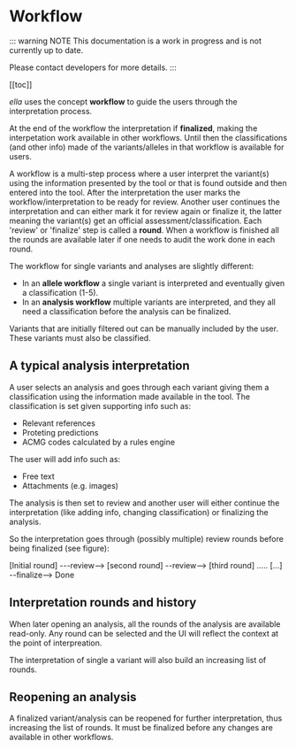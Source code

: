 # Workflow

::: warning NOTE
This documentation is a work in progress and is not currently up to date.

Please contact developers for more details.
:::

[[toc]]

*ella* uses the concept **workflow** to guide the users through the interpretation process.

At the end of the workflow the interpretation if **finalized**, making the interpetation work available in other workflows. Until then the classifications (and other info) made of the variants/alleles in that workflow  is available for users.

A workflow is a multi-step process where a user interpret the variant(s) using the information presented by the tool or that is found outside and then entered into the tool. After the interpretation the user marks the workflow/interpretation to be ready for review. Another user continues the interpretation and can either mark it for review again or finalize it, the latter meaning the variant(s) get an official assessment/classification. Each 'review' or 'finalize' step is called a **round**. When a workflow is finished all the rounds are available later if one needs to audit the work done in each round.

The workflow for single variants and analyses are slightly different:
- In an **allele workflow** a single variant is interpreted and eventually given a classification (1-5).
- In an **analysis workflow** multiple variants are interpreted, and they all need a classification before the analysis can be finalized.

Variants that are initially filtered out can be manually included by the user. These variants must also be classified.

## A typical analysis interpretation
A user selects an analysis and goes through each variant giving them a classification using the information made available in the tool. The classification is set given supporting info such as:
- Relevant references
- Proteting predictions
- ACMG codes calculated by a rules engine

The user will add info such as:
- Free text
- Attachments (e.g. images)

The analysis is then set to review and another user will either continue the interpretation (like adding info, changing classification) or finalizing the analysis.

So the interpretation goes through (possibly multiple)  review rounds before being finalized (see figure):

  [Initial round] ---review--> [second round] --review--> [third round] ..... [...] --finalize--> Done


## Interpretation rounds and history
When later opening an analysis, all the rounds of the analysis are available read-only. Any round can be selected  and the UI will reflect the context at the point of interpreation.

The interpretation of single a variant will also build an increasing list of rounds.


## Reopening an analysis
A finalized variant/analysis can be reopened for further interpretation, thus increasing the list of rounds. It must be finalized before any changes are available in other workflows.


